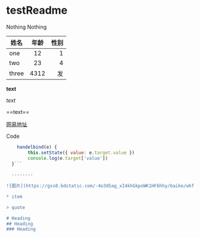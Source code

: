 # testReadme
Nothing Nothing

姓名|年龄|性别
--|:--:|--:
one|12|1
two|23|4
three|4312|发

**text**  

*text*  

==text==  

[网易地址](http://www.163.com)  

Code	
```Javascript
    handelbind(e) {
        this.setState({ value: e.target.value })
        console.log(e.target['value'])
  }``` 
  
  --------
  
![图片](https://gss0.bdstatic.com/-4o3dSag_xI4khGkpoWK1HF6hhy/baike/whfpf%3D268%2C152%2C50/sign=7edc341804d162d985bb315c77e29bda/ac6eddc451da81cb450ff9115c66d01608243104.jpg)  

* item  

> quote  

# Heading	
## Heading	
### Heading

